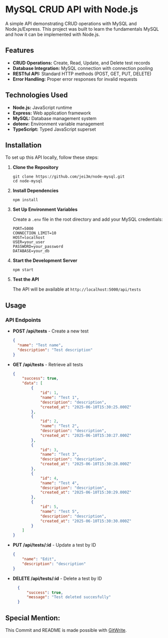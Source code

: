 # MySQL CRUD API with Node.js

A simple API demonstrating CRUD operations with MySQL and Node.js/Express. This project was built to learn the fundamentals MySQL and how it can be implemented with Node.js.

## Features

- **CRUD Operations:** Create, Read, Update, and Delete test records
- **Database Integration:** MySQL connection with connection pooling
- **RESTful API:** Standard HTTP methods (POST, GET, PUT, DELETE)
- **Error Handling:** Proper error responses for invalid requests

## Technologies Used

- **Node.js:** JavaScript runtime
- **Express:** Web application framework
- **MySQL:** Database management system
- **dotenv:** Environment variable management
- **TypeScript:** Typed JavaScript superset

## Installation

To set up this API locally, follow these steps:

1. **Clone the Repository**
    
    ```shell
    git clone https://github.com/jei3m/node-mysql.git
    cd node-mysql
    ```
    
2. **Install Dependencies**
    
    ```shell
    npm install
    ```
    
3. **Set Up Environment Variables**
    
    Create a `.env` file in the root directory and add your MySQL credentials:
    
    ```dotenv
    PORT=5000
    CONNECTION_LIMIT=10
    HOST=localhost
    USER=your_user
    PASSWORD=your_password
    DATABASE=your_db
    ```
    
4. **Start the Development Server**
    
    ```shell
    npm start
    ```
    
5. **Test the API**
    
    The API will be available at `http://localhost:5000/api/tests`

## Usage

### API Endpoints

- **POST /api/tests** - Create a new test
  ```json
  {
    "name": "Test name",
    "description": "Test description"
  }
  ```

- **GET /api/tests** - Retrieve all tests
  ```json
  {
      "success": true,
      "data": [
          {
              "id": 1,
              "name": "Test 1",
              "description": "description",
              "created_at": "2025-06-10T15:30:25.000Z"
          },
          {
              "id": 2,
              "name": "Test 2",
              "description": "description",
              "created_at": "2025-06-10T15:30:27.000Z"
          },
          {
              "id": 3,
              "name": "Test 3",
              "description": "description",
              "created_at": "2025-06-10T15:30:28.000Z"
          },
          {
              "id": 4,
              "name": "Test 4",
              "description": "description",
              "created_at": "2025-06-10T15:30:29.000Z"
          },
          {
              "id": 5,
              "name": "Test 5",
              "description": "description",
              "created_at": "2025-06-10T15:30:30.000Z"
          }
      ]
  }
  ```

- **PUT /api/tests/:id** - Update a test by ID
  ``` json
  {
      "name": "Edit",
      "description": "description"
  }
  ```

- **DELETE /api/tests/:id** - Delete a test by ID
  ``` json
    {
        "success": true,
        "message": "Test deleted succesfully"
    }
  ```

## Special Mention:
This Commit and README is made possible with [GitWrite](https://github.com/jei3m/git-write).